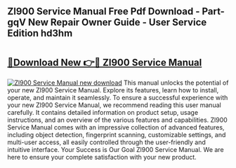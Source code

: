 ## Zl900 Service Manual Free Pdf Download - Part-gqV New Repair Owner Guide - User Service Edition hd3hm

# <h2><a href="http://bc47998.oget.top/?id=Zl900+Service+Manual">🔗Download New 👉🔴 Zl900 Service Manual</a></h2>

[![Zl900 Service Manual new download](https://i.imgur.com/5g1atiW.png)](http://bc47998.oget.top/?id=Zl900+Service+Manual)
This manual unlocks the potential of your new Zl900 Service Manual. Explore its features, learn how to install, operate, and maintain it seamlessly. To ensure a successful experience with your new Zl900 Service Manual, we recommend reading this user manual carefully. It contains detailed information on product setup, usage instructions, and an overview of the various features and capabilities. Zl900 Service Manual comes with an impressive collection of advanced features, including object detection, fingerprint scanning, customizable settings, and multi-user access, all easily controlled through the user-friendly and intuitive interface. Your Success is Our Goal Zl900 Service Manual. We are here to ensure your complete satisfaction with your new product.
